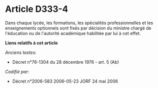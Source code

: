 # Article D333-4

Dans chaque lycée, les formations, les spécialités professionnelles et les enseignements optionnels sont fixés par décision
du ministre chargé de l'éducation ou de l'autorité académique habilitée par lui à cet effet.

**Liens relatifs à cet article**

_Anciens textes_:

  - Décret n°76-1304 du 28 décembre 1976 - art. 5 (Ab)

_Codifié par_:

  - Décret n°2006-583 2006-05-23 JORF 24 mai 2006
